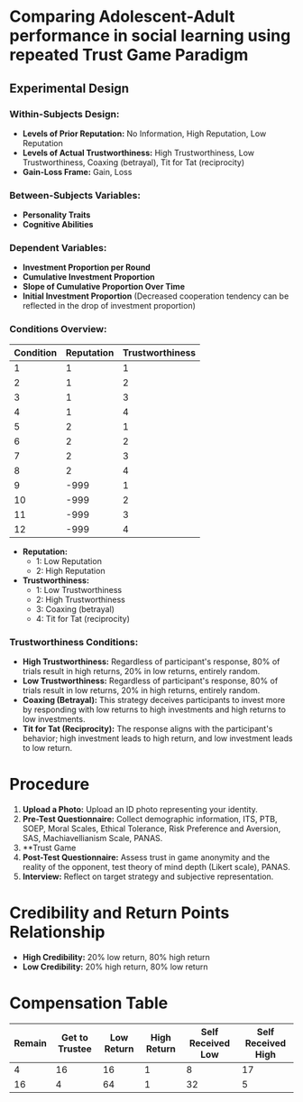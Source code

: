 # Comparing Adolescent-Adult performance in social learning using repeated Trust Game Paradigm

## Experimental Design

### Within-Subjects Design:
- **Levels of Prior Reputation:** No Information, High Reputation, Low Reputation
- **Levels of Actual Trustworthiness:** High Trustworthiness, Low Trustworthiness, Coaxing (betrayal), Tit for Tat (reciprocity)
- **Gain-Loss Frame:** Gain, Loss

### Between-Subjects Variables:
- **Personality Traits**
- **Cognitive Abilities**

### Dependent Variables:
- **Investment Proportion per Round**
- **Cumulative Investment Proportion**
- **Slope of Cumulative Proportion Over Time**
- **Initial Investment Proportion** (Decreased cooperation tendency can be reflected in the drop of investment proportion)

### Conditions Overview:

| Condition | Reputation | Trustworthiness |
|-----------|------------|-----------------|
| 1         | 1          | 1               |
| 2         | 1          | 2               |
| 3         | 1          | 3               |
| 4         | 1          | 4               |
| 5         | 2          | 1               |
| 6         | 2          | 2               |
| 7         | 2          | 3               |
| 8         | 2          | 4               |
| 9         | -999       | 1               |
| 10        | -999       | 2               |
| 11        | -999       | 3               |
| 12        | -999       | 4               |


- **Reputation:**
  - 1: Low Reputation
  - 2: High Reputation
- **Trustworthiness:**
  - 1: Low Trustworthiness
  - 2: High Trustworthiness
  - 3: Coaxing (betrayal)
  - 4: Tit for Tat (reciprocity)

### Trustworthiness Conditions:

- **High Trustworthiness:** Regardless of participant's response, 80% of trials result in high returns, 20% in low returns, entirely random.
- **Low Trustworthiness:** Regardless of participant's response, 80% of trials result in low returns, 20% in high returns, entirely random.
- **Coaxing (Betrayal):** This strategy deceives participants to invest more by responding with low returns to high investments and high returns to low investments.
- **Tit for Tat (Reciprocity):** The response aligns with the participant's behavior; high investment leads to high return, and low investment leads to low return.



# Procedure

1. **Upload a Photo:** Upload an ID photo representing your identity.
2. **Pre-Test Questionnaire:** Collect demographic information, ITS, PTB, SOEP, Moral Scales, Ethical Tolerance, Risk Preference and Aversion, SAS, Machiavellianism Scale, PANAS.
3. **Trust Game 
4. **Post-Test Questionnaire:** Assess trust in game anonymity and the reality of the opponent, test theory of mind depth (Likert scale), PANAS.
5. **Interview:** Reflect on target strategy and subjective representation.

# Credibility and Return Points Relationship

- **High Credibility:** 20% low return, 80% high return
- **Low Credibility:** 20% high return, 80% low return

# Compensation Table

| Remain | Get to Trustee | Low Return | High Return | Self Received Low | Self Received High |
|--------|----------------|------------|-------------|-------------------|--------------------|
| 4      | 16             | 16         | 1           | 8                 | 17                 | 24                 |
| 16     | 4              | 64         | 1           | 32                | 5                  | 36                 |
